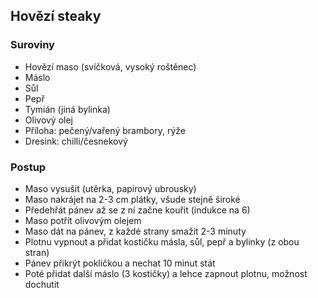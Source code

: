 ## Hovězí steaky

### Suroviny
- Hovězí maso (svíčková, vysoký roštěnec)
- Máslo
- Sůl
- Pepř
- Tymián (jiná bylinka)
- Olivový olej
- Příloha: pečený/vařený brambory, rýže
- Dresink: chilli/česnekový

### Postup
- Maso vysušit (utěrka, papírový ubrousky)
- Maso nakrájet na 2-3 cm plátky, všude stejně široké
- Předehřát pánev až se z ní začne kouřit (indukce na 6)
- Maso potřít olivovým olejem
- Maso dát na pánev, z každé strany smažit 2-3 minuty
- Plotnu vypnout a přidat kostičku másla, sůl, pepř a bylinky (z obou stran)
- Pánev přikrýt pokličkou a nechat 10 minut stát
- Poté přidat další máslo (3 kostičky) a lehce zapnout plotnu, možnost dochutit

